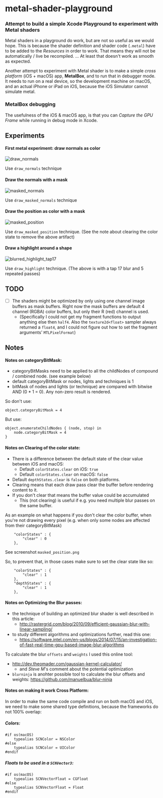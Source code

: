 # metal-shader-playground

### Attempt to build a simple Xcode Playground to experiment with Metal shaders

Metal shaders in a playground do work, but are not so useful as we would hope. This is because the shader definition and shader code (`.metal`) have to be added to the _Resources_ in order to work. That means they will not be automatically / live be recompiled. ... At least that doesn't work as smooth as expected.

Another attempt to experiment with Metal shader is to make a simple _cross platform_ (iOS + macOS) app, **MetalBox**, and to run that in debugger mode. It needs to run on a real device, so the development machine on macOS, and an actual iPhone or iPad on iOS, because the iOS Simulator cannot simulate metal.

### MetalBox debugging

The usefulness of the iOS & macOS app, is that you can _Capture the GPU Frame_ while running in debug mode in Xcode.

## Experiments

#### First metal experiment: draw normals as color

![draw_normals](screenshots/draw_normals.png)

Use `draw_normals` technique

#### Draw the normals with a mask

![masked_normals](screenshots/masked_normals.png)

Use `draw_masked_normals` technique

#### Draw the position as color with a mask

![masked_position](screenshots/masked_position.png)

Use `draw_masked_position` technique. (See the note about clearing the color state to remove the above artifact)

#### Draw a highlight around a shape

![blurred_highlight_tap17](screenshots/blurred_highlight_tap17.png)

Use `draw_highlight` technique. (The above is with a tap 17 blur and 5 repeated passes)



## TODO

- [ ] The shaders might be optimized by only using one channel image buffers as mask buffers. Right now the mask buffers are default 4 channel (RGBA) color buffers, but only their R (red) channel is used.
  - (Specifically I could not get my fragment functions to output anything else then `half4`. Also the `texture2d<float>` sampler always returned a `float4`, and I could not figure out how to set the fragment arguments'  `MTLPixelFormat`)

## Notes


#### Notes on categoryBitMask:

- categoryBitMasks need to be applied to all the childNodes of compound / combined node. (see example below)
- default categoryBitMask or nodes, lights and techniques is 1
- bitMask of nodes and lights (or technique) are compared with bitwise AND (0 * 1 = 0). Any non-zero result is rendered.

So don't use:

```
object.categoryBitMask = 4
```

But use:

```
object.enumerateChildNodes { (node, stop) in
    node.categoryBitMask = 4
}
```


#### Notes on Clearing of the color state:
 
- There is a difference between the default state of the clear value between iOS and macOS:
    - Default `colorStates.clear` on iOS: `true`
    - Default `colorStates.clear` on macOS: `false`
- Default `depthStates.clear` is `false` on both platforms.
- Clearing means that each draw pass clear the buffer before rendering content to it.
- If you don't clear that means the buffer value could be accumulated
    - This (not clearing) is useful if e.g. you need multiple blur passes on the same buffer.
 
As an example on what happens if you don't clear the color buffer, when you're not drawing every pixel (e.g. when only some nodes are affected from their categoryBitMask)

```
    "colorStates" : {
        "clear" : 0
    },
```
 
 See screenshot `masked_position.png`
 
 
 So, to prevent that, in those cases make sure to set the clear state like so:
 
```
    "colorStates" : {
        "clear" : 1
    },
    "depthStates" : {
        "clear" : 1
    },
```


#### Notes on Optimizing the Blur passes:

- the technique of building an optimized blur shader is well described in this article:
  - http://rastergrid.com/blog/2010/09/efficient-gaussian-blur-with-linear-sampling/
- to study different algorithms and optimizations further, read this one:
  - https://software.intel.com/en-us/blogs/2014/07/15/an-investigation-of-fast-real-time-gpu-based-image-blur-algorithms

To calculate the blur `offsets` and `weights` I used this online tool:

- http://dev.theomader.com/gaussian-kernel-calculator/
  - and _Steve M_'s comment about the potential optimization
- `blurninja` is anohter possible tool to calculate the blur offsets and weights: https://github.com/manuelbua/blur-ninja


#### Notes on making it work Cross Platform:

In order to make the same code compile and run on both macOS and iOS, we need to make some shared type definitions, because the frameworks do not 100% overlap:

##### Colors:

```
#if os(macOS)
    typealias SCNColor = NSColor
#else
    typealias SCNColor = UIColor
#endif
```

##### Floats to be used in a `SCNVector3`:

```
#if os(macOS)
    typealias SCNVectorFloat = CGFloat
#else
    typealias SCNVectorFloat = Float
#endif
```
